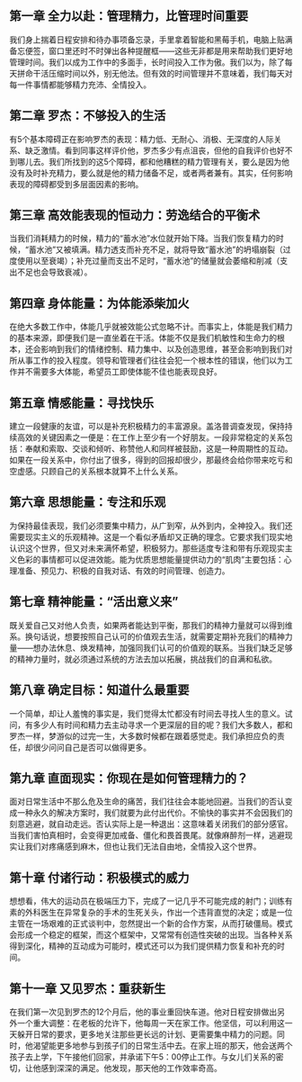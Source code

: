 第一章 全力以赴：管理精力，比管理时间重要
---
我们身上揣着日程安排和待办事项备忘录，手里拿着智能和黑莓手机，电脑上贴满备忘便签，窗口里还时不时弹出各种提醒框——这些无非都是用来帮助我们更好地管理时间。我们以成为工作中的多面手，长时间投入工作为傲。我们以为，除了每天拼命干活压缩时间以外，别无他法。但有效的时间管理并不意味着，我们每天对每一件事情都能够精力充沛、全情投入。

第二章 罗杰：不够投入的生活
---
有5个基本障碍正在影响罗杰的表现：精力低、无耐心、消极、无深度的人际关系、缺乏激情。看到同事这样评价他，罗杰多少有点沮丧，但他的自我评价也好不到哪儿去。我们所找到的这5个障碍，都和他糟糕的精力管理有关，要么是因为他没有及时补充精力，要么就是他的精力储备不足，或者两者兼有。其实，任何影响表现的障碍都受到多层面因素的影响。

第三章 高效能表现的恒动力：劳逸结合的平衡术
---
当我们消耗精力的时候，精力的“蓄水池”水位就开始下降。当我们恢复精力的时候，“蓄水池”又被填满。精力透支而补充不足，就将导致“蓄水池”的坍塌崩裂（过度使用以至衰竭）；补充过量而支出不足时，“蓄水池”的储量就会萎缩和削减（支出不足也会导致衰减）。

第四章 身体能量：为体能添柴加火
---
在绝大多数工作中，体能几乎就被效能公式忽略不计。而事实上，体能是我们精力的基本来源，即便我们是一直坐着在干活。体能不仅是我们机敏性和生命力的根本，还会影响到我们的情绪控制、精力集中、以及创造思维，甚至会影响到我们对所从事工作的投入程度。领导和管理者们往往会犯一个根本性的错误，他们以为工作并不需要多大体能，希望员工即使体能不佳也能表现良好。

第五章 情感能量：寻找快乐
---
建立一段健康的友谊，可以是补充积极精力的丰富源泉。盖洛普调查发现，保持持续高效的关键因素之一便是：在工作上至少有一个好朋友。一段非常稳定的关系包括：奉献和索取、交谈和倾听、称赞他人和同样被鼓励，这是一种周期性的互动。如果在一段关系中，你付出了很多，得到的回报却很少，那最终会给你带来吃亏和空虚感。只顾自己的关系根本就算不上什么关系。

第六章 思想能量：专注和乐观
---
为保持最佳表现，我们必须要集中精力，从广到窄，从外到内，全神投入。我们还需要现实主义的乐观精神。这是一个看似矛盾却又正确的理念。它要求我们现实地认识这个世界，但又对未来满怀希望，积极努力。那些适度专注和带有乐观现实主义色彩的事情都可以促进效能。能为优质思想能量提供动力的“肌肉”主要包括：心理准备、预见力、积极的自我对话、有效的时间管理、创造力。

第七章 精神能量：“活出意义来”
---
既关爱自己又对他人负责，如果两者能达到平衡，那我们的精神力量就可以得到维系。换句话说，想要按照自己认可的价值观去生活，就需要定期补充我们的精神力量——想办法休息、焕发精神，加强同我们认可的价值观的联系。当我们缺乏足够的精神力量时，就必须通过系统的方法去加以拓展，挑战我们的自满和私欲。

第八章 确定目标：知道什么最重要
---
一个简单，却让人羞愧的事实是，我们觉得太忙都没有时间去寻找人生的意义。试问，有多少人有时间和精力去主动寻求一个更深层的目的呢？我们大多数人，都和罗杰一样，梦游似的过完一生，大多数时候都在跟着感觉走。我们承担应负的责任，却很少问问自己是否可以做得更多。

第九章 直面现实：你现在是如何管理精力的？
---
面对日常生活中不那么危及生命的痛苦，我们往往会本能地回避。当我们的否认变成一种永久的解决方案时，我们就要为此付出代价。不愉快的事实并不会因我们的刻意逃避，就自动走远。否认实际上是一种退出：这意味着关闭我们的部分感官。当我们害怕真相时，会变得更加戒备、僵化和畏首畏尾。就像麻醉剂一样，逃避现实让我们对疼痛感到麻木，但也让我们无法自由地，全情投入这个世界。

第十章 付诸行动：积极模式的威力
---
想想看，伟大的运动员在极端压力下，完成了一记几乎不可能完成的射门；训练有素的外科医生在异常复杂的手术的生死关头，作出一个违背直觉的决定；或是一位主管在一场艰难的正式谈判中，忽然提出一个新的合作方案，从而打破僵局。模式会形成一个稳定的框架，而这个框架中，又常常有创造性突破的出现。当各种关系得到深化，精神的互动成为可能时，模式还可以为我们提供精力恢复和补充的时间。

第十一章 又见罗杰：重获新生
---
在我们第一次见到罗杰的12个月后，他的事业重回快车道。他对日程安排做出另外一个重大调整：在老板的允许下，他每周一天在家工作。他坚信，可以利用这一天躲开日常的要求，更多地关注那些更长远的计划、更需要集中精力的问题。同时，他渴望能更多地参与到孩子们的日常生活中去。在家上班的那天，他会送两个孩子去上学，下午接他们回家，并承诺下午5：00停止工作。与女儿们关系的密切，让他感到深深的满足。他发现，那天他的工作效率奇高。
